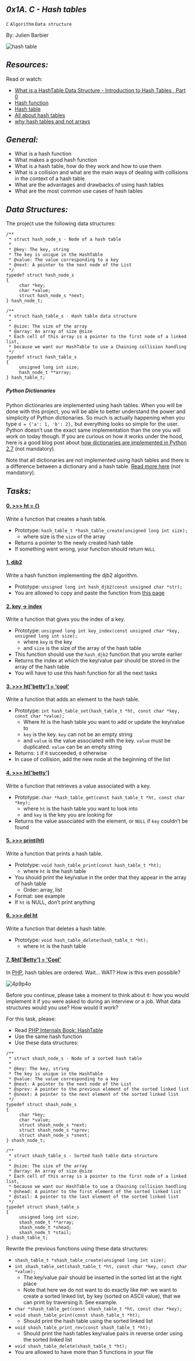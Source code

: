 ## *0x1A. C - Hash tables*

`C`   `Algorithm`   `Data structure`

By: Julien Barbier

![hash table](https://miro.medium.com/v2/resize:fit:1400/1*wtLeiS5Wy4tcmWPGIiagGw.jpeg)

## *Resources:*

Read or watch:

- [What is a HashTable Data Structure - Introduction to Hash Tables , Part 0](https://www.youtube.com/watch?v=MfhjkfocRR0)
- [Hash function](https://en.wikipedia.org/wiki/Hash_function)
- [Hash table](https://en.wikipedia.org/wiki/Hash_table)
- [All about hash tables](https://www.digitalocean.com/community/tutorials/hash-table-in-c-plus-plus)
- [why hash tables and not arrays](https://stackoverflow.com/questions/31930046/what-is-a-hash-table-and-how-do-you-make-it-in-c)

## *General:*

- What is a hash function
- What makes a good hash function
- What is a hash table, how do they work and how to use them
- What is a collision and what are the main ways of dealing with collisions in the context of a hash table
- What are the advantages and drawbacks of using hash tables
- What are the most common use cases of hash tables

## *Data Structures:*

The project use the following data structures:
```
/**
 * struct hash_node_s - Node of a hash table
 *
 * @key: The key, string
 * The key is unique in the HashTable
 * @value: The value corresponding to a key
 * @next: A pointer to the next node of the List
 */
typedef struct hash_node_s
{
     char *key;
     char *value;
     struct hash_node_s *next;
} hash_node_t;

/**
 * struct hash_table_s - Hash table data structure
 *
 * @size: The size of the array
 * @array: An array of size @size
 * Each cell of this array is a pointer to the first node of a linked list,
 * because we want our HashTable to use a Chaining collision handling
 */
typedef struct hash_table_s
{
     unsigned long int size;
     hash_node_t **array;
} hash_table_t;
```

##### Python Dictionaries

Python dictionaries are implemented using hash tables. When you will be done with this project, you will be able to better understand the power and simplicity of Python dictionaries. So much is actually happening when you type `d = {'a': 1, 'b': 2},` but everything looks so simple for the user. Python doesn’t use the exact same implementation than the one you will work on today though. If you are curious on how it works under the hood, here is a good blog post about [how dictionaries are implemented in Python 2.7](http://www.laurentluce.com/cgi-sys/suspendedpage.cgi) (not mandatory).

Note that all dictionaries are not implemented using hash tables and there is a difference between a dictionary and a hash table. [Read more here](https://stackoverflow.com/questions/2061222/what-is-the-true-difference-between-a-dictionary-and-a-hash-table) (not mandatory).

## *Tasks:*

#### [0. >>> ht = {}]()

Write a function that creates a hash table.

- Prototype: `hash_table_t *hash_table_create(unsigned long int size);`
   - where size is the `size` of the array
- Returns a pointer to the newly created hash table
- If something went wrong, your function should return `NULL`

#### [1. djb2]()

Write a hash function implementing the djb2 algorithm.

- Prototype: `unsigned long int hash_djb2(const unsigned char *str);`
- You are allowed to copy and paste the function from [this page](https://gist.github.com/papamuziko/7bb52dfbb859fdffc4bd0f95b76f71e8)

#### [2. key -> index]()

Write a function that gives you the index of a key.

- Prototype: `unsigned long int key_index(const unsigned char *key, unsigned long int size);`
   - where `key` is the key
   - and `size` is the size of the array of the hash table
- This function should use the `hash_djb2` function that you wrote earlier
- Returns the index at which the key/value pair should be stored in the array of the hash table
- You will have to use this hash function for all the next tasks

#### [3. >>> ht['betty'] = 'cool']()

Write a function that adds an element to the hash table.

- Prototype: `int hash_table_set(hash_table_t *ht, const char *key, const char *value);`
   - Where ht is the hash table you want to add or update the key/value to
   - `key` is the key. `key` can not be an empty string
   - and `value` is the value associated with the key. `value` must be duplicated. `value` can be an empty string
- Returns: `1` if it succeeded, `0` otherwise
- In case of collision, add the new node at the beginning of the list

#### [4. >>> ht['betty']]()

Write a function that retrieves a value associated with a key.

- Prototype: `char *hash_table_get(const hash_table_t *ht, const char *key);`
   - where `ht` is the hash table you want to look into
   - and `key` is the key you are looking for
- Returns the value associated with the element, or `NULL` if `key` couldn’t be found

#### [5. >>> print(ht)]()

Write a function that prints a hash table.

- Prototype: `void hash_table_print(const hash_table_t *ht);`
   - where `ht` is the hash table
- You should print the key/value in the order that they appear in the array of hash table
   - Order: array, list
- Format: see example
- If `ht` is NULL, don’t print anything

#### [6. >>> del ht]()

Write a function that deletes a hash table.

- Prototype: `void hash_table_delete(hash_table_t *ht);`
   - where `ht` is the hash table

#### [7. $ht['Betty'] = 'Cool']()

In [PHP](https://www.php.net/manual/en/intro-whatis.php), hash tables are ordered. Wait… WAT? How is this even possible?

![4p9p4o](https://s3.amazonaws.com/alx-intranet.hbtn.io/uploads/medias/2020/9/5ebbea5dea5a575b38243d597604000715982925.gif?X-Amz-Algorithm=AWS4-HMAC-SHA256&X-Amz-Credential=AKIARDDGGGOUSBVO6H7D%2F20231023%2Fus-east-1%2Fs3%2Faws4_request&X-Amz-Date=20231023T232159Z&X-Amz-Expires=86400&X-Amz-SignedHeaders=host&X-Amz-Signature=f3ba295dd7102c38eed67086d9cee1e4d277a60caa5910817ab13b08c660f333)

Before you continue, please take a moment to think about it: how you would implement it if you were asked to during an interview or a job. What data structures would you use? How would it work?

For this task, please:

- Read [PHP Internals Book: HashTable](https://www.phpinternalsbook.com/php5/hashtables/basic_structure.html)
- Use the same hash function
- Use these data structures:
```
/**
 * struct shash_node_s - Node of a sorted hash table
 *
 * @key: The key, string
 * The key is unique in the HashTable
 * @value: The value corresponding to a key
 * @next: A pointer to the next node of the List
 * @sprev: A pointer to the previous element of the sorted linked list
 * @snext: A pointer to the next element of the sorted linked list
 */
typedef struct shash_node_s
{
     char *key;
     char *value;
     struct shash_node_s *next;
     struct shash_node_s *sprev;
     struct shash_node_s *snext;
} shash_node_t;

/**
 * struct shash_table_s - Sorted hash table data structure
 *
 * @size: The size of the array
 * @array: An array of size @size
 * Each cell of this array is a pointer to the first node of a linked list,
 * because we want our HashTable to use a Chaining collision handling
 * @shead: A pointer to the first element of the sorted linked list
 * @stail: A pointer to the last element of the sorted linked list
 */
typedef struct shash_table_s
{
     unsigned long int size;
     shash_node_t **array;
     shash_node_t *shead;
     shash_node_t *stail;
} shash_table_t;
```
Rewrite the previous functions using these data structures:

- `shash_table_t *shash_table_create(unsigned long int size);`
- `int shash_table_set(shash_table_t *ht, const char *key, const char *value);`
   - The key/value pair should be inserted in the sorted list at the right place
   - Note that here we do not want to do exactly like `PHP`: we want to create a sorted linked list, by key (sorted on ASCII value), that we can print by traversing it. See example.
- `char *shash_table_get(const shash_table_t *ht, const char *key);`
- `void shash_table_print(const shash_table_t *ht);`
   - Should print the hash table using the sorted linked list
- `void shash_table_print_rev(const shash_table_t *ht);`
   - Should print the hash tables key/value pairs in reverse order using the sorted linked list
- `void shash_table_delete(shash_table_t *ht);`
- You are allowed to have more than 5 functions in your file












